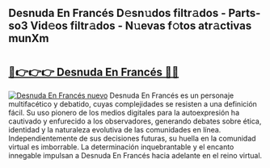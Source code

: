 ## Desnuda En Francés D𝚎sn𝚞dos filtr𝚊dos - Parts-so3 Vid𝚎os filtr𝚊dos - N𝚞evas f𝚘tos atr𝚊ctivas munXm

# <h2><a href="http://mb0wb9.tromn.icu/?c=Desnuda+En+Franc%c3%a9s">🔗👉👉👉 Desnuda En Francés 🔗🔗</a></h2>

[![Desnuda En Francés nuevo](https://i.imgur.com/pEAQMta.gif)](http://mb0wb9.tromn.icu/?c=Desnuda+En+Franc%c3%a9s)
Desnuda En Francés es un personaje multifacético y debatido, cuyas complejidades se resisten a una definición fácil.  Su uso pionero de los medios digitales para la autoexpresión ha cautivado y enfurecido a los observadores, generando debates sobre ética, identidad y la naturaleza evolutiva de las comunidades en línea. Independientemente de sus decisiones futuras, su huella en la comunidad virtual es imborrable. La determinación inquebrantable y el encanto innegable impulsan a Desnuda En Francés hacia adelante en el reino virtual.
